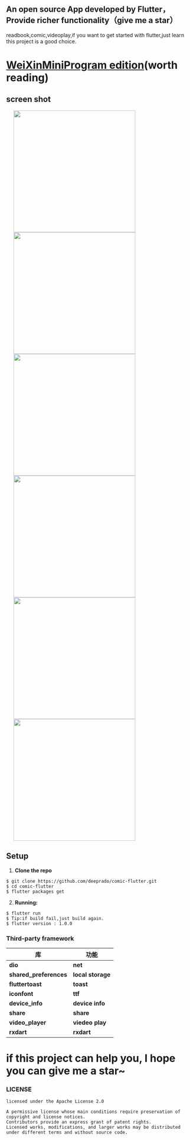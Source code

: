 ## An open source App developed by Flutter，Provide richer functionality（give me a star）
   readbook,comic,videoplay,if you want to get started with flutter,just learn this project is a good choice.

#  [WeiXinMiniProgram edition](https://github.com/deeprado/comic-wx)(worth reading)

## screen shot

<img src="https://github.com/deeprado/comic-flutter/blob/master/screenshot/screenshot1.png" width="330" hspace="20">
<img src="https://github.com/deeprado/comic-flutter/blob/master/screenshot/screenshot2.png" width="330" hspace="20">
<img src="https://github.com/deeprado/comic-flutter/blob/master/screenshot/screenshot3.png" width="330" hspace="20">
<img src="https://github.com/deeprado/comic-flutter/blob/master/screenshot/screenshot4.png" width="330" hspace="20">
<img src="https://github.com/deeprado/comic-flutter/blob/master/screenshot/screenshot5.png" width="330" hspace="20">
<img src="https://github.com/deeprado/comic-flutter/blob/master/screenshot/screenshot6.png" width="330" hspace="20">

## Setup
1. **Clone the repo**
```
$ git clone https://github.com/deeprado/comic-flutter.git
$ cd comic-flutter
$ flutter packages get
```
2. **Running:**
```
$ flutter run
$ Tip:if build fail,just build again.
$ flutter version : 1.0.0
```
### Third-party framework
| 库                          | 功能             |
| -------------------------- | -------------- |
| **dio**                    | **net**       |
| **shared_preferences**     | **local storage**     |
| **fluttertoast**           | **toast**      |
| **iconfont**               | **ttf**       |
| **device_info**            | **device info**       |
| **share**                  | **share**       |
| **video_player**           | **viedeo play**       |
| **rxdart**                 | **rxdart** |

# **if this project can help you, I hope you can give me a star~**


### LICENSE
```
licensed under the Apache License 2.0

A permissive license whose main conditions require preservation of copyright and license notices.
Contributors provide an express grant of patent rights.
Licensed works, modifications, and larger works may be distributed under different terms and without source code.
```